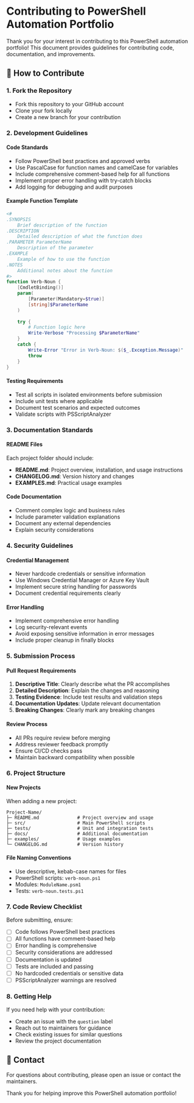 # Contributing to PowerShell Automation Portfolio

Thank you for your interest in contributing to this PowerShell automation portfolio! This document provides guidelines for contributing code, documentation, and improvements.

## 🤝 How to Contribute

### 1. Fork the Repository
- Fork this repository to your GitHub account
- Clone your fork locally
- Create a new branch for your contribution

### 2. Development Guidelines

#### Code Standards
- Follow PowerShell best practices and approved verbs
- Use PascalCase for function names and camelCase for variables
- Include comprehensive comment-based help for all functions
- Implement proper error handling with try-catch blocks
- Add logging for debugging and audit purposes

#### Example Function Template
```powershell
<#
.SYNOPSIS
    Brief description of the function
.DESCRIPTION
    Detailed description of what the function does
.PARAMETER ParameterName
    Description of the parameter
.EXAMPLE
    Example of how to use the function
.NOTES
    Additional notes about the function
#>
function Verb-Noun {
    [CmdletBinding()]
    param(
        [Parameter(Mandatory=$true)]
        [string]$ParameterName
    )
    
    try {
        # Function logic here
        Write-Verbose "Processing $ParameterName"
    }
    catch {
        Write-Error "Error in Verb-Noun: $($_.Exception.Message)"
        throw
    }
}
```

#### Testing Requirements
- Test all scripts in isolated environments before submission
- Include unit tests where applicable
- Document test scenarios and expected outcomes
- Validate scripts with PSScriptAnalyzer

### 3. Documentation Standards

#### README Files
Each project folder should include:
- **README.md**: Project overview, installation, and usage instructions
- **CHANGELOG.md**: Version history and changes
- **EXAMPLES.md**: Practical usage examples

#### Code Documentation
- Comment complex logic and business rules
- Include parameter validation explanations
- Document any external dependencies
- Explain security considerations

### 4. Security Guidelines

#### Credential Management
- Never hardcode credentials or sensitive information
- Use Windows Credential Manager or Azure Key Vault
- Implement secure string handling for passwords
- Document credential requirements clearly

#### Error Handling
- Implement comprehensive error handling
- Log security-relevant events
- Avoid exposing sensitive information in error messages
- Include proper cleanup in finally blocks

### 5. Submission Process

#### Pull Request Requirements
1. **Descriptive Title**: Clearly describe what the PR accomplishes
2. **Detailed Description**: Explain the changes and reasoning
3. **Testing Evidence**: Include test results and validation steps
4. **Documentation Updates**: Update relevant documentation
5. **Breaking Changes**: Clearly mark any breaking changes

#### Review Process
- All PRs require review before merging
- Address reviewer feedback promptly
- Ensure CI/CD checks pass
- Maintain backward compatibility when possible

### 6. Project Structure

#### New Projects
When adding a new project:
```
Project-Name/
├─ README.md              # Project overview and usage
├─ src/                   # Main PowerShell scripts
├─ tests/                 # Unit and integration tests
├─ docs/                  # Additional documentation
├─ examples/              # Usage examples
└─ CHANGELOG.md           # Version history
```

#### File Naming Conventions
- Use descriptive, kebab-case names for files
- PowerShell scripts: `verb-noun.ps1`
- Modules: `ModuleName.psm1`
- Tests: `verb-noun.tests.ps1`

### 7. Code Review Checklist

Before submitting, ensure:
- [ ] Code follows PowerShell best practices
- [ ] All functions have comment-based help
- [ ] Error handling is comprehensive
- [ ] Security considerations are addressed
- [ ] Documentation is updated
- [ ] Tests are included and passing
- [ ] No hardcoded credentials or sensitive data
- [ ] PSScriptAnalyzer warnings are resolved

### 8. Getting Help

If you need help with your contribution:
- Create an issue with the `question` label
- Reach out to maintainers for guidance
- Check existing issues for similar questions
- Review the project documentation

## 📧 Contact

For questions about contributing, please open an issue or contact the maintainers.

Thank you for helping improve this PowerShell automation portfolio!